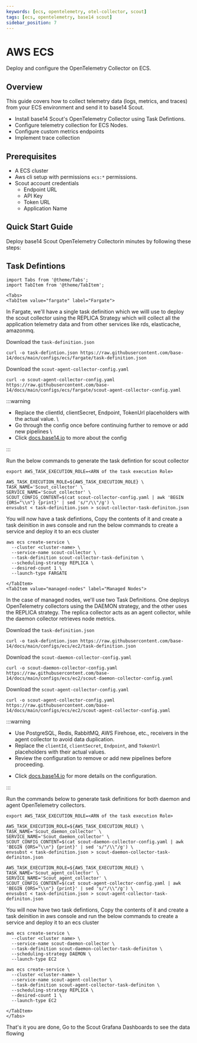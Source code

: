 ```yaml
---
keywords: [ecs, opentelemetry, otel-collector, scout]
tags: [ecs, opentelemetry, base14 scout]
sidebar_position: 7
---
```


# AWS ECS

Deploy and configure the OpenTelemetry Collector on ECS.

## Overview

This guide covers how to collect telemetry data (logs, metrics, and traces)
from your ECS environment and send it to base14 Scout.

- Install base14 Scout's OpenTelemetry Collector using Task Defintions.
- Configure telemetry collection for ECS Nodes.
- Configure custom metrics endpoints
- Implement trace collection

## Prerequisites

- A ECS cluster
- Aws cli setup with permissions `ecs:*` permissions.
- Scout account credentials
  - Endpoint URL
  - API Key
  - Token URL
  - Application Name

## Quick Start Guide

Deploy base14 Scout OpenTelemetry Collectorin minutes by following these
steps:

## Task Defintions

```mdx-code-block
import Tabs from '@theme/Tabs';
import TabItem from '@theme/TabItem';

<Tabs>
<TabItem value="fargate" label="Fargate">
```

In Fargate, we'll have a single task definition which we willl use to deploy the
scout collector using the REPLICA Strategy which will collect all the application
telemetry data and from other services like rds, elasticache, amazonmq.

Download the `task-definition.json`

```shell
curl -o task-defintion.json https://raw.githubusercontent.com/base-14/docs/main/configs/ecs/fargate/task-definition.json
```

Download the `scout-agent-collector-config.yaml`

```shell
curl -o scout-agent-collector-config.yaml https://raw.githubusercontent.com/base-14/docs/main/configs/ecs/fargate/scout-agent-collector-config.yaml
```

:::warning

- Replace the clientId, clientSecret, Endpoint,
  TokenUrl placeholders with the actual value. \
- Go through the config once before continuing
  further to remove or add new pipelines \
- Click [docs.base14.io](https://docs.base14.io/instrument/collector-setup/otel-collector-config)
  to more about the config

:::

Run the below commands to generate the task defintion for scout collector

```shell
export AWS_TASK_EXECUTION_ROLE=<ARN of the task execution Role>

AWS_TASK_EXECUTION_ROLE=${AWS_TASK_EXECUTION_ROLE} \
TASK_NAME='Scout_collector' \
SERVICE_NAME='Scout_collector' \
SCOUT_CONFIG_CONTENT=$(cat scout-collector-config.yaml | awk 'BEGIN {ORS="\\n"} {print}' | sed 's/"/\\"/g') \
envsubst < task-definition.json > scout-collector-task-definiton.json

```

You will now have a task defintions, Copy the contents of it
and create a task deinition in aws console and run the below
commands to create a service and deploy it to an ecs cluster

```shell
aws ecs create-service \
  --cluster <cluster-name> \
  --service-name scout-collector \
  --task-definition scout-collector-task-definiton \
  --scheduling-strategy REPLICA \
  --desired-count 1 \
  --launch-type FARGATE
```

```mdx-code-block
</TabItem>
<TabItem value="managed-nodes" label="Managed Nodes">
```

In the case of managed nodes, we'll use two Task Definitions. One deploys
OpenTelemetry collectors using the DAEMON strategy, and the other uses the
REPLICA strategy. The replica collector acts as an agent collector, while the
daemon collector retrieves node metrics.

Download the `task-definition.json`

```shell
curl -o task-defintion.json https://raw.githubusercontent.com/base-14/docs/main/configs/ecs/ec2/task-definition.json
```

Download the `scout-daemon-collector-config.yaml`

```shell
curl -o scout-daemon-collector-config.yaml https://raw.githubusercontent.com/base-14/docs/main/configs/ecs/ec2/scout-daemon-collector-config.yaml
```

Download the `scout-agent-collector-config.yaml`

```shell
curl -o scout-agent-collector-config.yaml https://raw.githubusercontent.com/base-14/docs/main/configs/ecs/ec2/scout-agent-collector-config.yaml
```

:::warning

- Use PostgreSQL, Redis, RabbitMQ, AWS Firehose, etc., receivers in the agent
  collector to avoid data duplication.
- Replace the `clientId`, `clientSecret`, `Endpoint`, and `TokenUrl`
  placeholders with their actual values.
- Review the configuration to remove or add new pipelines before proceeding.
<!-- markdownlint-disable-next-line MD013 -->
- Click [docs.base14.io](https://docs.base14.io/instrument/collector-setup/otel-collector-config) for more details on the configuration.

:::

Run the commands below to generate task definitions for both daemon and agent
OpenTelemetry collectors.

```shell
export AWS_TASK_EXECUTION_ROLE=<ARN of the task execution Role>

AWS_TASK_EXECUTION_ROLE=${AWS_TASK_EXECUTION_ROLE} \
TASK_NAME='Scout_daemon_collector' \
SERVICE_NAME='Scout_daemon_collector' \
SCOUT_CONFIG_CONTENT=$(cat scout-daemon-collector-config.yaml | awk 'BEGIN {ORS="\\n"} {print}' | sed 's/"/\\"/g') \
envsubst < task-definition.json > scout-daemon-collector-task-definiton.json

AWS_TASK_EXECUTION_ROLE=${AWS_TASK_EXECUTION_ROLE} \
TASK_NAME='Scout_agent_collector' \
SERVICE_NAME='Scout_agent_collector' \
SCOUT_CONFIG_CONTENT=$(cat scout-agent-collector-config.yaml | awk 'BEGIN {ORS="\\n"} {print}' | sed 's/"/\\"/g') \
envsubst < task-definition.json > scout-agent-collector-task-definiton.json
```

You will now have two task defintions, Copy the contents of
it and create a task deinition in aws console and run the
below commands to create a service and deploy it to an ecs cluster

```shell
aws ecs create-service \
  --cluster <cluster name> \
  --service-name scout-daemon-collector \
  --task-definition scout-daemon-collector-task-definiton \
  --scheduling-strategy DAEMON \
  --launch-type EC2

aws ecs create-service \
  --cluster <cluster-name> \
  --service-name scout-agent-collector \
  --task-definition scout-agent-collector-task-definiton \
  --scheduling-strategy REPLICA \
  --desired-count 1 \
  --launch-type EC2
```

```mdx-code-block
</TabItem>
</Tabs>
```

That's it you are done, Go to the Scout Grafana Dashboards to see the data flowing
